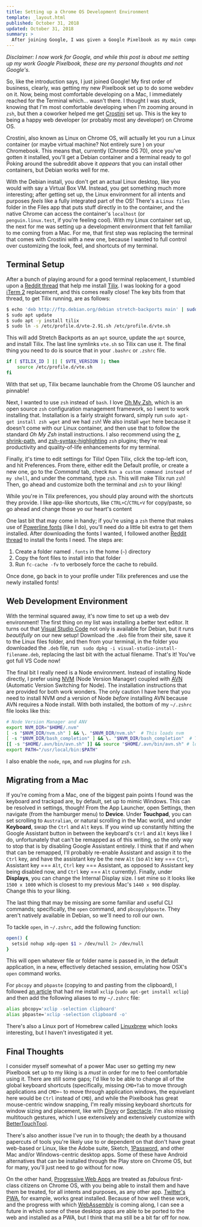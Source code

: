 ```yaml
---
title: Setting up a Chrome OS Development Environment
template: _layout.html
published: October 31, 2018
updated: October 31, 2018
summary: >
  After joining Google, I was given a Google Pixelbook as my main computer. This is my journey to get it set up for web development
---
```


_Disclaimer: I now work for Google, and while this post is about me setting up my work Google Pixelbook, these are my personal thoughts and not Google's._

So, like the introduction says, I just joined Google! My first order of business, clearly, was getting my new Pixelbook set up to do some webdev on it. Now, being most comfortable developing on a Mac, I immediately reached for the Terminal which... wasn't there. I thought I was stuck, knowing that I'm most comfortable developing when I'm zooming around in `zsh`, but then a coworker helped me get [Crostini](https://www.reddit.com/r/Crostini/) set up. This is the key to being a happy web developer (or probably most any developer) on Chrome OS.

Crostini, also known as Linux on Chrome OS, will actually let you run a Linux container (or maybe virtual machine? Not entirely sure ) on your Chromebook. This means that, currently (Chrome OS 70), once you've gotten it installed, you'll get a Debian container and a terminal ready to go! Poking around the subreddit above it _appears_ that you can install other containers, but Debian works well for me.

With the Debian install, you don't get an actual Linux desktop, like you would with say a Virtual Box VM. Instead, you get something much more interesting; after getting set up, the Linux environment for all intents and purposes _feels_ like a fully integrated part of the OS! There's a `Linux files` folder in the Files app that puts stuff directly in to the container, and the native Chrome can access the container's `localhost` (or `penguin.linux.test`, if you're feeling cool). With my Linux container set up, the next for me was setting up a development environment that felt familiar to me coming from a Mac. For me, that first step was replacing the terminal that comes with Crostini with a new one, because I wanted to full control over customizing the look, feel, and shortcuts of my terminal.

## Terminal Setup

After a bunch of playing around for a good terminal replacement, I stumbled upon a [Reddit thread](https://www.reddit.com/r/Crostini/comments/8rgq26/multi_tabs_in_terminal/e29vjqr/) that help me install [Tilix](https://gnunn1.github.io/tilix-web/). I was looking for a good [iTerm 2](https://www.iterm2.com/) replacement, and this comes really close! The key bits from that thread, to get Tilix running, are as follows:

```bash
$ echo 'deb http://ftp.debian.org/debian stretch-backports main' | sudo tee /etc/apt/sources.list.d/stretch-backports.list
$ sudo apt update
$ sudo apt -y install tilix
$ sudo ln -s /etc/profile.d/vte-2.91.sh /etc/profile.d/vte.sh
```

This will add Stretch Backports as an `apt` source, update the `apt` source, and install Tilix. The last line symlinks `vte.sh` so Tilix can use it. The final thing you need to do is source that in your `.bashrc` or `.zshrc` file.

```bash
if [ $TILIX_ID ] || [ $VTE_VERSION ]; then
    source /etc/profile.d/vte.sh
fi
```

With that set up, Tilix became launchable from the Chrome OS launcher and pinnable!

Next, I wanted to use `zsh` instead of `bash`. I love [Oh My Zsh](https://github.com/robbyrussell/oh-my-zsh), which is an open source `zsh` configuration management framework, so I went to work installing that. Installation is a fairly straight forward, simply run `sudo apt-get install zsh wget` and we had `zsh`! We also install `wget` here because it doesn't come with our Linux container, and then use that to follow the standard _Oh My Zsh_ install instructions. I also recommend using the [z](https://github.com/robbyrussell/oh-my-zsh/tree/master/plugins/z),  [shrink-path](https://github.com/robbyrussell/oh-my-zsh/tree/master/plugins/shrink-path), and [zsh-syntax-highlighting](https://github.com/zsh-users/zsh-syntax-highlighting) `zsh` plugins; they're real productivity and quality-of-life enhancements for my terminal.

Finally, it's time to edit settings for Tilix! Open Tilix, click the top-left icon, and hit Preferences. From there, either edit the Default profile, or create a new one, go to the _Command_ tab, check `Run a custom command instead of my shell`, and under the command, type `zsh`. This will make Tilix run `zsh`! Then, go ahead and customize both the terminal and `zsh` to your liking!

While you're in Tilix preferences, you should play around with the shortcuts they provide. I like app-like shortcuts, like `CTRL+C`/`CTRL+V` for copy/paste, so go ahead and change those yo our heart's content

One last bit that may come in handy; if you're using a `zsh` theme that makes use of [Powerline fonts](https://github.com/powerline/fonts) (like I do), you'll need do a little bit extra to get them installed. After downloading the fonts I wanted, I followed another [Reddit thread](https://www.reddit.com/r/Crostini/comments/9ih3nv/installing_fonts/) to install the fonts I need. The steps are:

1. Create a folder named `.fonts` in the home (`~`) directory
2. Copy the font files to install into that folder
3. Run `fc-cache -fv` to verbosely force the cache to rebuild.

Once done, go back in to your profile under Tilix preferences and use the newly installed fonts!

## Web Development Environment

With the terminal squared away, it's now time to set up a web dev environment! The first thing on my list was installing a better text editor. It turns out that [Visual Studio Code](https://code.visualstudio.com/) not only is available for Debian, but it runs _beautifully_ on our new setup! Download the `.deb` file from their site, save it to the Linux files folder, and then from your terminal, in the folder you downloaded the `.deb` file, run ` sudo dpkg -i visual-studio-install-filename.deb`, replacing the last bit with the actual filename. That's it! You've got full VS Code now!

The final bit I really need is a Node environment. Instead of installing Node directly, I prefer using [NVM](https://github.com/creationix/nvm) (Node Version Manager) coupled with [AVN](https://github.com/wbyoung/avn) (Automatic Version Switching for Node). The installation instructions that are provided for both work wonders. The only caution I have here that you need to install NVM _and_ a version of Node _before_ installing AVN because AVN requires a Node install. With both installed, the bottom of my `~/.zshrc` file looks like this:

```bash
# Node Version Manager and ANV
export NVM_DIR="$HOME/.nvm"
[ -s "$NVM_DIR/nvm.sh" ] && \. "$NVM_DIR/nvm.sh"  # This loads nvm
[ -s "$NVM_DIR/bash_completion" ] && \. "$NVM_DIR/bash_completion"  # This loads nvm bash_completion
[[ -s "$HOME/.avn/bin/avn.sh" ]] && source "$HOME/.avn/bin/avn.sh" # load avn
export PATH="/usr/local/bin:$PATH"
```

I also enable the `node`, `npm`, and `nvm` plugins for `zsh`.

## Migrating from a Mac

If you're coming from a Mac, one of the biggest pain points I found was the keyboard and trackpad are, by default, set up to mimic Windows. This can be resolved in settings, though! From the App Launcher, open Settings, then navigate (from the hamburger menu) to **Device**. Under **Touchpad**, you can set scrolling to `Australian`, or natural scrolling in the Mac world, and under **Keyboard**, swap the `Ctrl` and `Alt` keys. If you wind up constantly hitting the Google Assistant button in between the keyboard's `Ctrl` and `Alt` keys like I do, unfortunately that can't be remapped as of this writing, so the only way to stop that is by disabling Google Assistant entirely. I think that if and when that can be remapped, I'll probably re-enable Assistant and assign it to the `Ctrl` key, and have the assistant key be the new `Alt` (so `Alt` key === `Ctrl`, Assistant key === `Alt`, `Ctrl` key === Assistant, as opposed to Assistant key being disabled now, and `Ctrl` key === `Alt` currently). Finally, under **Displays**, you can change the Internal Display size. I set mine so it looks like `1500 x 1000` which is closest to my previous Mac's `1440 x 900` display. Change this to your liking.

The last thing that may be missing are some familiar and useful CLI commands; specifically, the `open` command, and `pbcopy`/`pbpaste`. They aren't natively available in Debian, so we'll need to roll our own.

To tackle `open`, in `~/.zshrc`, add the following function:

```bash
open() {
  setsid nohup xdg-open $1 > /dev/null 2> /dev/null
}
```

This will open whatever file or folder name is passed in, in the default application, in a new, effectively detached session, emulating how OSX's `open` command works.

For `pbcopy` and `pbpaste` (copying to and pasting from the clipboard), I followed [an article](https://www.ostechnix.com/how-to-use-pbcopy-and-pbpaste-commands-on-linux/) that had me install `xclip` (`sudo apt-get install xclip`) and then add the following aliases to my `~/.zshrc` file:

```bash
alias pbcopy='xclip -selection clipboard'
alias pbpaste='xclip -selection clipboard -o'
```

There's also a Linux port of Homebrew called [Linuxbrew](http://linuxbrew.sh/) which looks interesting, but I haven't investigated it yet.

## Final Thoughts

I consider myself somewhat of a power Mac user so getting my new Pixelbook set up to my liking is a _must_ in order for me to feel comfortable using it. There are still some gaps; I'd like to be able to change all of the global keyboard shortcuts (specifically, missing `CMD+Tab` to move through applications and `CMD+~` to move through application windows, the equivelant here would be `Ctrl` instead of `CMD`), and while the Pixelbook has great mouse-centric window snapping, I'm really missing keyboard shortcuts for window sizing and placement, like with [Divvy](http://mizage.com/divvy/) or [Spectacle](https://www.spectacleapp.com/). I'm also missing multitouch gestures, which I use extensively and extensively customize with [BetterTouchTool](https://folivora.ai/).

There's also another issue I've run in to though; the death by a thousand papercuts of tools you're likely use to or dependent on that don't have great web-based or Linux, like the Adobe suite, Sketch, [1Password](https://1password.com/), and other Mac and/or Windows-centric desktop apps. Some of these have Android alternatives that can be installed through the Play store on Chrome OS, but for many, you'll just need to go without for now.

On the other hand, [Progressive Web Apps](https://developers.google.com/web/progressive-web-apps/) are treated as _fabulous_ first-class citizens on Chrome OS, with you being able to install them and have them be treated, for all intents and purposes, as any other app. [Twitter's PWA](https://mobile.twitter.com), for example, works great installed. Because of how well these work, and the progress with which [WebAssembly](https://webassembly.org/) is coming along, I can see a future in which some of these desktop apps are able to be ported to the web and installed as a PWA, but I think that ma still be a bit far off for now.